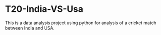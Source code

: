 # T20-India-VS-Usa
This is a data analysis project using python for analysis of a cricket match between India and USA.
